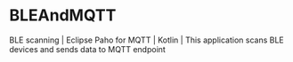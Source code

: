 # BLEAndMQTT
BLE scanning | Eclipse Paho for MQTT | Kotlin | This application scans BLE devices and sends data to MQTT endpoint
